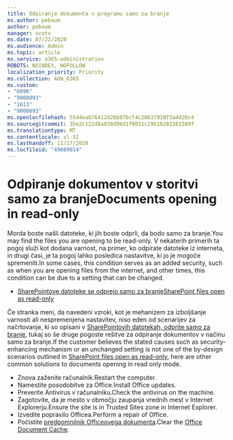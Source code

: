 ```yaml
---
title: Odpiranje dokumenta v programu samo za branje
ms.author: pebaum
author: pebaum
manager: scotv
ms.date: 07/22/2020
ms.audience: Admin
ms.topic: article
ms.service: o365-administration
ROBOTS: NOINDEX, NOFOLLOW
localization_priority: Priority
ms.collection: Adm_O365
ms.custom:
- "6896"
- "9000093"
- "1613"
- "9000093"
ms.openlocfilehash: 5544ea676412d26b87bcf4c20637910f3a4d20c4
ms.sourcegitcommit: 35e2c122d8a838d98d1f0851c29b16282261580f
ms.translationtype: MT
ms.contentlocale: sl-SI
ms.lasthandoff: 11/17/2020
ms.locfileid: "49089014"
---
```

# <a name="documents-opening-in-read-only"></a><span data-ttu-id="c1ce2-102">Odpiranje dokumentov v storitvi samo za branje</span><span class="sxs-lookup"><span data-stu-id="c1ce2-102">Documents opening in read-only</span></span>

<span data-ttu-id="c1ce2-103">Morda boste našli datoteke, ki jih boste odprli, da bodo samo za branje.</span><span class="sxs-lookup"><span data-stu-id="c1ce2-103">You may find the files you are opening to be read-only.</span></span> <span data-ttu-id="c1ce2-104">V nekaterih primerih ta pogoj služi kot dodana varnost, na primer, ko odpirate datoteke iz interneta, in drugi časi, je ta pogoj lahko posledica nastavitve, ki jo je mogoče spremeniti.</span><span class="sxs-lookup"><span data-stu-id="c1ce2-104">In some cases, this condition serves as an added security, such as when you are opening files from the internet, and other times, this condition can be due to a setting that can be changed.</span></span>

- [<span data-ttu-id="c1ce2-105">SharePointove datoteke se odprejo samo za branje</span><span class="sxs-lookup"><span data-stu-id="c1ce2-105">SharePoint files open as read-only</span></span>](https://docs.microsoft.com/sharepoint/troubleshoot/lists-and-libraries/files-open-as-read-only-and-cannot-check-in-or-out)

<span data-ttu-id="c1ce2-106">Če stranka meni, da navedeni vzroki, kot je mehanizem za izboljšanje varnosti ali nespremenjena nastavitev, niso eden od scenarijev za načrtovanje, ki so opisani v [SharePointovih datotekah, odprite samo za branje](https://docs.microsoft.com/sharepoint/troubleshoot/lists-and-libraries/files-open-as-read-only-and-cannot-check-in-or-out), tukaj so še druge pogoste rešitve za odpiranje dokumentov v načinu samo za branje.</span><span class="sxs-lookup"><span data-stu-id="c1ce2-106">If the customer believes the stated causes such as security-enhancing mechanism or an unchanged setting is not one of the by-design scenarios outlined in [SharePoint files open as read-only](https://docs.microsoft.com/sharepoint/troubleshoot/lists-and-libraries/files-open-as-read-only-and-cannot-check-in-or-out), here are other common solutions to documents opening in read only mode.</span></span>

- <span data-ttu-id="c1ce2-107">Znova zaženite računalnik.</span><span class="sxs-lookup"><span data-stu-id="c1ce2-107">Restart the computer.</span></span>
- <span data-ttu-id="c1ce2-108">Namestite posodobitve za Office.</span><span class="sxs-lookup"><span data-stu-id="c1ce2-108">Install Office updates.</span></span>
- <span data-ttu-id="c1ce2-109">Preverite Antivirus v računalniku.</span><span class="sxs-lookup"><span data-stu-id="c1ce2-109">Check the antivirus on the machine.</span></span>
- <span data-ttu-id="c1ce2-110">Zagotovite, da je mesto v območju zaupanja vrednih mest v Internet Explorerju.</span><span class="sxs-lookup"><span data-stu-id="c1ce2-110">Ensure the site is in Trusted Sites zone in Internet Explorer.</span></span>
- <span data-ttu-id="c1ce2-111">Izvedite popravilo Officea.</span><span class="sxs-lookup"><span data-stu-id="c1ce2-111">Perform a repair of Office.</span></span>
- <span data-ttu-id="c1ce2-112">Počistite [predpomnilnik Officeovega dokumenta](https://support.microsoft.com/office/delete-your-office-document-cache-b1d3765e-d71b-4bb8-99ca-acd22c42995d?ui=en-us&rs=en-us&ad=us).</span><span class="sxs-lookup"><span data-stu-id="c1ce2-112">Clear the [Office Document Cache](https://support.microsoft.com/office/delete-your-office-document-cache-b1d3765e-d71b-4bb8-99ca-acd22c42995d?ui=en-us&rs=en-us&ad=us).</span></span>

